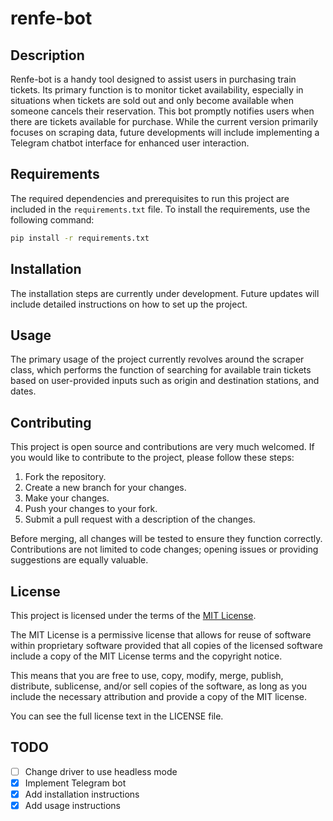 # renfe-bot

## Description

Renfe-bot is a handy tool designed to assist users in purchasing train tickets.
Its primary function is to monitor ticket availability, especially in situations
when tickets are sold out and only become available when someone cancels their
reservation. This bot promptly notifies users when there are tickets available
for purchase. While the current version primarily focuses on scraping data,
future developments will include implementing a Telegram chatbot interface for
enhanced user interaction.

## Requirements

The required dependencies and prerequisites to run this project are included in
the `requirements.txt` file. To install the requirements, use the following
command:

```bash
pip install -r requirements.txt
```

## Installation

The installation steps are currently under development. Future updates will
include detailed instructions on how to set up the project.

## Usage

The primary usage of the project currently revolves around the scraper class,
which performs the function of searching for available train tickets based on
user-provided inputs such as origin and destination stations, and dates.

## Contributing

This project is open source and contributions are very much welcomed. If you
would like to contribute to the project, please follow these steps:

1. Fork the repository.
2. Create a new branch for your changes.
3. Make your changes.
4. Push your changes to your fork.
5. Submit a pull request with a description of the changes.

Before merging, all changes will be tested to ensure they function correctly.
Contributions are not limited to code changes; opening issues or providing
suggestions are equally valuable.

## License

This project is licensed under the terms of the [MIT
License](https://opensource.org/license/mit/).

The MIT License is a permissive license that allows for reuse of software within
proprietary software provided that all copies of the licensed software include a
copy of the MIT License terms and the copyright notice.

This means that you are free to use, copy, modify, merge, publish, distribute,
sublicense, and/or sell copies of the software, as long as you include the
necessary attribution and provide a copy of the MIT license.

You can see the full license text in the LICENSE file.

## TODO

- [ ] Change driver to use headless mode
- [x] Implement Telegram bot
- [x] Add installation instructions
- [x] Add usage instructions

